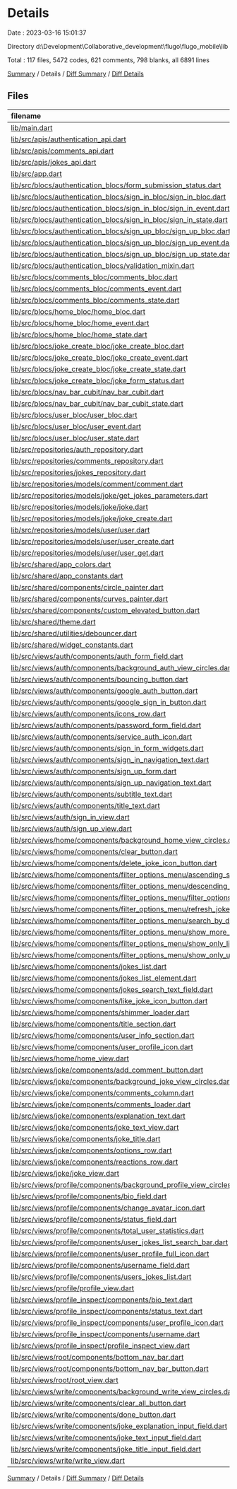# Details

Date : 2023-03-16 15:01:37

Directory d:\\Development\\Collaborative_development\\flugo\\flugo_mobile\\lib

Total : 117 files,  5472 codes, 621 comments, 798 blanks, all 6891 lines

[Summary](results.md) / Details / [Diff Summary](diff.md) / [Diff Details](diff-details.md)

## Files
| filename | language | code | comment | blank | total |
| :--- | :--- | ---: | ---: | ---: | ---: |
| [lib/main.dart](/lib/main.dart) | Dart | 5 | 0 | 2 | 7 |
| [lib/src/apis/authentication_api.dart](/lib/src/apis/authentication_api.dart) | Dart | 74 | 9 | 20 | 103 |
| [lib/src/apis/comments_api.dart](/lib/src/apis/comments_api.dart) | Dart | 9 | 3 | 3 | 15 |
| [lib/src/apis/jokes_api.dart](/lib/src/apis/jokes_api.dart) | Dart | 34 | 4 | 10 | 48 |
| [lib/src/app.dart](/lib/src/app.dart) | Dart | 55 | 2 | 3 | 60 |
| [lib/src/blocs/authentication_blocs/form_submission_status.dart](/lib/src/blocs/authentication_blocs/form_submission_status.dart) | Dart | 12 | 12 | 6 | 30 |
| [lib/src/blocs/authentication_blocs/sign_in_bloc/sign_in_bloc.dart](/lib/src/blocs/authentication_blocs/sign_in_bloc/sign_in_bloc.dart) | Dart | 57 | 4 | 11 | 72 |
| [lib/src/blocs/authentication_blocs/sign_in_bloc/sign_in_event.dart](/lib/src/blocs/authentication_blocs/sign_in_bloc/sign_in_event.dart) | Dart | 11 | 11 | 7 | 29 |
| [lib/src/blocs/authentication_blocs/sign_in_bloc/sign_in_state.dart](/lib/src/blocs/authentication_blocs/sign_in_bloc/sign_in_state.dart) | Dart | 25 | 11 | 8 | 44 |
| [lib/src/blocs/authentication_blocs/sign_up_bloc/sign_up_bloc.dart](/lib/src/blocs/authentication_blocs/sign_up_bloc/sign_up_bloc.dart) | Dart | 100 | 4 | 16 | 120 |
| [lib/src/blocs/authentication_blocs/sign_up_bloc/sign_up_event.dart](/lib/src/blocs/authentication_blocs/sign_up_bloc/sign_up_event.dart) | Dart | 16 | 18 | 10 | 44 |
| [lib/src/blocs/authentication_blocs/sign_up_bloc/sign_up_state.dart](/lib/src/blocs/authentication_blocs/sign_up_bloc/sign_up_state.dart) | Dart | 34 | 14 | 11 | 59 |
| [lib/src/blocs/authentication_blocs/validation_mixin.dart](/lib/src/blocs/authentication_blocs/validation_mixin.dart) | Dart | 35 | 4 | 9 | 48 |
| [lib/src/blocs/comments_bloc/comments_bloc.dart](/lib/src/blocs/comments_bloc/comments_bloc.dart) | Dart | 37 | 2 | 7 | 46 |
| [lib/src/blocs/comments_bloc/comments_event.dart](/lib/src/blocs/comments_bloc/comments_event.dart) | Dart | 10 | 7 | 6 | 23 |
| [lib/src/blocs/comments_bloc/comments_state.dart](/lib/src/blocs/comments_bloc/comments_state.dart) | Dart | 13 | 8 | 7 | 28 |
| [lib/src/blocs/home_bloc/home_bloc.dart](/lib/src/blocs/home_bloc/home_bloc.dart) | Dart | 74 | 3 | 19 | 96 |
| [lib/src/blocs/home_bloc/home_event.dart](/lib/src/blocs/home_bloc/home_event.dart) | Dart | 26 | 20 | 16 | 62 |
| [lib/src/blocs/home_bloc/home_state.dart](/lib/src/blocs/home_bloc/home_state.dart) | Dart | 38 | 14 | 11 | 63 |
| [lib/src/blocs/joke_create_bloc/joke_create_bloc.dart](/lib/src/blocs/joke_create_bloc/joke_create_bloc.dart) | Dart | 45 | 3 | 9 | 57 |
| [lib/src/blocs/joke_create_bloc/joke_create_event.dart](/lib/src/blocs/joke_create_bloc/joke_create_event.dart) | Dart | 19 | 14 | 11 | 44 |
| [lib/src/blocs/joke_create_bloc/joke_create_state.dart](/lib/src/blocs/joke_create_bloc/joke_create_state.dart) | Dart | 26 | 7 | 7 | 40 |
| [lib/src/blocs/joke_create_bloc/joke_form_status.dart](/lib/src/blocs/joke_create_bloc/joke_form_status.dart) | Dart | 7 | 7 | 5 | 19 |
| [lib/src/blocs/nav_bar_cubit/nav_bar_cubit.dart](/lib/src/blocs/nav_bar_cubit/nav_bar_cubit.dart) | Dart | 6 | 3 | 4 | 13 |
| [lib/src/blocs/nav_bar_cubit/nav_bar_cubit_state.dart](/lib/src/blocs/nav_bar_cubit/nav_bar_cubit_state.dart) | Dart | 5 | 3 | 3 | 11 |
| [lib/src/blocs/user_bloc/user_bloc.dart](/lib/src/blocs/user_bloc/user_bloc.dart) | Dart | 73 | 5 | 12 | 90 |
| [lib/src/blocs/user_bloc/user_event.dart](/lib/src/blocs/user_bloc/user_event.dart) | Dart | 24 | 18 | 14 | 56 |
| [lib/src/blocs/user_bloc/user_state.dart](/lib/src/blocs/user_bloc/user_state.dart) | Dart | 8 | 6 | 6 | 20 |
| [lib/src/repositories/auth_repository.dart](/lib/src/repositories/auth_repository.dart) | Dart | 34 | 9 | 13 | 56 |
| [lib/src/repositories/comments_repository.dart](/lib/src/repositories/comments_repository.dart) | Dart | 16 | 3 | 7 | 26 |
| [lib/src/repositories/jokes_repository.dart](/lib/src/repositories/jokes_repository.dart) | Dart | 27 | 4 | 7 | 38 |
| [lib/src/repositories/models/comment/comment.dart](/lib/src/repositories/models/comment/comment.dart) | Dart | 10 | 5 | 4 | 19 |
| [lib/src/repositories/models/joke/get_jokes_parameters.dart](/lib/src/repositories/models/joke/get_jokes_parameters.dart) | Dart | 12 | 12 | 5 | 29 |
| [lib/src/repositories/models/joke/joke.dart](/lib/src/repositories/models/joke/joke.dart) | Dart | 31 | 9 | 8 | 48 |
| [lib/src/repositories/models/joke/joke_create.dart](/lib/src/repositories/models/joke/joke_create.dart) | Dart | 17 | 6 | 5 | 28 |
| [lib/src/repositories/models/user/user.dart](/lib/src/repositories/models/user/user.dart) | Dart | 64 | 15 | 15 | 94 |
| [lib/src/repositories/models/user/user_create.dart](/lib/src/repositories/models/user/user_create.dart) | Dart | 17 | 8 | 5 | 30 |
| [lib/src/repositories/models/user/user_get.dart](/lib/src/repositories/models/user/user_get.dart) | Dart | 14 | 6 | 4 | 24 |
| [lib/src/shared/app_colors.dart](/lib/src/shared/app_colors.dart) | Dart | 11 | 9 | 9 | 29 |
| [lib/src/shared/app_constants.dart](/lib/src/shared/app_constants.dart) | Dart | 3 | 3 | 1 | 7 |
| [lib/src/shared/components/circle_painter.dart](/lib/src/shared/components/circle_painter.dart) | Dart | 32 | 8 | 12 | 52 |
| [lib/src/shared/components/curves_painter.dart](/lib/src/shared/components/curves_painter.dart) | Dart | 21 | 8 | 11 | 40 |
| [lib/src/shared/components/custom_elevated_button.dart](/lib/src/shared/components/custom_elevated_button.dart) | Dart | 52 | 6 | 8 | 66 |
| [lib/src/shared/theme.dart](/lib/src/shared/theme.dart) | Dart | 66 | 1 | 5 | 72 |
| [lib/src/shared/utilities/debouncer.dart](/lib/src/shared/utilities/debouncer.dart) | Dart | 13 | 7 | 5 | 25 |
| [lib/src/shared/widget_constants.dart](/lib/src/shared/widget_constants.dart) | Dart | 19 | 22 | 17 | 58 |
| [lib/src/views/auth/components/auth_form_field.dart](/lib/src/views/auth/components/auth_form_field.dart) | Dart | 68 | 6 | 8 | 82 |
| [lib/src/views/auth/components/background_auth_view_circles.dart](/lib/src/views/auth/components/background_auth_view_circles.dart) | Dart | 73 | 4 | 10 | 87 |
| [lib/src/views/auth/components/bouncing_button.dart](/lib/src/views/auth/components/bouncing_button.dart) | Dart | 48 | 5 | 7 | 60 |
| [lib/src/views/auth/components/google_auth_button.dart](/lib/src/views/auth/components/google_auth_button.dart) | Dart | 40 | 2 | 3 | 45 |
| [lib/src/views/auth/components/google_sign_in_button.dart](/lib/src/views/auth/components/google_sign_in_button.dart) | Dart | 48 | 2 | 4 | 54 |
| [lib/src/views/auth/components/icons_row.dart](/lib/src/views/auth/components/icons_row.dart) | Dart | 28 | 2 | 4 | 34 |
| [lib/src/views/auth/components/password_form_field.dart](/lib/src/views/auth/components/password_form_field.dart) | Dart | 81 | 5 | 9 | 95 |
| [lib/src/views/auth/components/service_auth_icon.dart](/lib/src/views/auth/components/service_auth_icon.dart) | Dart | 28 | 3 | 4 | 35 |
| [lib/src/views/auth/components/sign_in_form_widgets.dart](/lib/src/views/auth/components/sign_in_form_widgets.dart) | Dart | 88 | 10 | 9 | 107 |
| [lib/src/views/auth/components/sign_in_navigation_text.dart](/lib/src/views/auth/components/sign_in_navigation_text.dart) | Dart | 36 | 2 | 3 | 41 |
| [lib/src/views/auth/components/sign_up_form.dart](/lib/src/views/auth/components/sign_up_form.dart) | Dart | 103 | 13 | 13 | 129 |
| [lib/src/views/auth/components/sign_up_navigation_text.dart](/lib/src/views/auth/components/sign_up_navigation_text.dart) | Dart | 36 | 2 | 3 | 41 |
| [lib/src/views/auth/components/subtitle_text.dart](/lib/src/views/auth/components/subtitle_text.dart) | Dart | 20 | 2 | 3 | 25 |
| [lib/src/views/auth/components/title_text.dart](/lib/src/views/auth/components/title_text.dart) | Dart | 27 | 2 | 3 | 32 |
| [lib/src/views/auth/sign_in_view.dart](/lib/src/views/auth/sign_in_view.dart) | Dart | 153 | 6 | 9 | 168 |
| [lib/src/views/auth/sign_up_view.dart](/lib/src/views/auth/sign_up_view.dart) | Dart | 124 | 2 | 6 | 132 |
| [lib/src/views/home/components/background_home_view_circles.dart](/lib/src/views/home/components/background_home_view_circles.dart) | Dart | 102 | 5 | 10 | 117 |
| [lib/src/views/home/components/clear_button.dart](/lib/src/views/home/components/clear_button.dart) | Dart | 41 | 4 | 8 | 53 |
| [lib/src/views/home/components/delete_joke_icon_button.dart](/lib/src/views/home/components/delete_joke_icon_button.dart) | Dart | 27 | 3 | 4 | 34 |
| [lib/src/views/home/components/filter_options_menu/ascending_sort_chip.dart](/lib/src/views/home/components/filter_options_menu/ascending_sort_chip.dart) | Dart | 54 | 2 | 3 | 59 |
| [lib/src/views/home/components/filter_options_menu/descending_sort_chip.dart](/lib/src/views/home/components/filter_options_menu/descending_sort_chip.dart) | Dart | 58 | 3 | 4 | 65 |
| [lib/src/views/home/components/filter_options_menu/filter_options_menu.dart](/lib/src/views/home/components/filter_options_menu/filter_options_menu.dart) | Dart | 78 | 7 | 6 | 91 |
| [lib/src/views/home/components/filter_options_menu/refresh_jokes_button.dart](/lib/src/views/home/components/filter_options_menu/refresh_jokes_button.dart) | Dart | 67 | 2 | 4 | 73 |
| [lib/src/views/home/components/filter_options_menu/search_by_dropdown_button.dart](/lib/src/views/home/components/filter_options_menu/search_by_dropdown_button.dart) | Dart | 63 | 4 | 4 | 71 |
| [lib/src/views/home/components/filter_options_menu/show_more_button.dart](/lib/src/views/home/components/filter_options_menu/show_more_button.dart) | Dart | 66 | 5 | 8 | 79 |
| [lib/src/views/home/components/filter_options_menu/show_only_liked_button.dart](/lib/src/views/home/components/filter_options_menu/show_only_liked_button.dart) | Dart | 61 | 3 | 5 | 69 |
| [lib/src/views/home/components/filter_options_menu/show_only_users_jokes_button.dart](/lib/src/views/home/components/filter_options_menu/show_only_users_jokes_button.dart) | Dart | 37 | 2 | 3 | 42 |
| [lib/src/views/home/components/jokes_list.dart](/lib/src/views/home/components/jokes_list.dart) | Dart | 128 | 3 | 16 | 147 |
| [lib/src/views/home/components/jokes_list_element.dart](/lib/src/views/home/components/jokes_list_element.dart) | Dart | 71 | 4 | 6 | 81 |
| [lib/src/views/home/components/jokes_search_text_field.dart](/lib/src/views/home/components/jokes_search_text_field.dart) | Dart | 62 | 2 | 7 | 71 |
| [lib/src/views/home/components/like_joke_icon_button.dart](/lib/src/views/home/components/like_joke_icon_button.dart) | Dart | 15 | 2 | 3 | 20 |
| [lib/src/views/home/components/shimmer_loader.dart](/lib/src/views/home/components/shimmer_loader.dart) | Dart | 29 | 2 | 3 | 34 |
| [lib/src/views/home/components/title_section.dart](/lib/src/views/home/components/title_section.dart) | Dart | 21 | 2 | 3 | 26 |
| [lib/src/views/home/components/user_info_section.dart](/lib/src/views/home/components/user_info_section.dart) | Dart | 33 | 2 | 3 | 38 |
| [lib/src/views/home/components/user_profile_icon.dart](/lib/src/views/home/components/user_profile_icon.dart) | Dart | 59 | 2 | 4 | 65 |
| [lib/src/views/home/home_view.dart](/lib/src/views/home/home_view.dart) | Dart | 53 | 2 | 6 | 61 |
| [lib/src/views/joke/components/add_comment_button.dart](/lib/src/views/joke/components/add_comment_button.dart) | Dart | 99 | 3 | 5 | 107 |
| [lib/src/views/joke/components/background_joke_view_circles.dart](/lib/src/views/joke/components/background_joke_view_circles.dart) | Dart | 94 | 4 | 11 | 109 |
| [lib/src/views/joke/components/comments_column.dart](/lib/src/views/joke/components/comments_column.dart) | Dart | 44 | 2 | 4 | 50 |
| [lib/src/views/joke/components/comments_loader.dart](/lib/src/views/joke/components/comments_loader.dart) | Dart | 26 | 2 | 3 | 31 |
| [lib/src/views/joke/components/explanation_text.dart](/lib/src/views/joke/components/explanation_text.dart) | Dart | 53 | 3 | 6 | 62 |
| [lib/src/views/joke/components/joke_text_view.dart](/lib/src/views/joke/components/joke_text_view.dart) | Dart | 27 | 3 | 4 | 34 |
| [lib/src/views/joke/components/joke_title.dart](/lib/src/views/joke/components/joke_title.dart) | Dart | 34 | 3 | 4 | 41 |
| [lib/src/views/joke/components/options_row.dart](/lib/src/views/joke/components/options_row.dart) | Dart | 95 | 3 | 4 | 102 |
| [lib/src/views/joke/components/reactions_row.dart](/lib/src/views/joke/components/reactions_row.dart) | Dart | 24 | 2 | 3 | 29 |
| [lib/src/views/joke/joke_view.dart](/lib/src/views/joke/joke_view.dart) | Dart | 82 | 3 | 4 | 89 |
| [lib/src/views/profile/components/background_profile_view_circles.dart](/lib/src/views/profile/components/background_profile_view_circles.dart) | Dart | 62 | 4 | 9 | 75 |
| [lib/src/views/profile/components/bio_field.dart](/lib/src/views/profile/components/bio_field.dart) | Dart | 75 | 3 | 11 | 89 |
| [lib/src/views/profile/components/change_avatar_icon.dart](/lib/src/views/profile/components/change_avatar_icon.dart) | Dart | 50 | 2 | 7 | 59 |
| [lib/src/views/profile/components/status_field.dart](/lib/src/views/profile/components/status_field.dart) | Dart | 83 | 3 | 7 | 93 |
| [lib/src/views/profile/components/total_user_statistics.dart](/lib/src/views/profile/components/total_user_statistics.dart) | Dart | 25 | 2 | 3 | 30 |
| [lib/src/views/profile/components/user_jokes_list_search_bar.dart](/lib/src/views/profile/components/user_jokes_list_search_bar.dart) | Dart | 65 | 2 | 4 | 71 |
| [lib/src/views/profile/components/user_profile_full_icon.dart](/lib/src/views/profile/components/user_profile_full_icon.dart) | Dart | 47 | 2 | 5 | 54 |
| [lib/src/views/profile/components/username_field.dart](/lib/src/views/profile/components/username_field.dart) | Dart | 38 | 2 | 5 | 45 |
| [lib/src/views/profile/components/users_jokes_list.dart](/lib/src/views/profile/components/users_jokes_list.dart) | Dart | 70 | 2 | 4 | 76 |
| [lib/src/views/profile/profile_view.dart](/lib/src/views/profile/profile_view.dart) | Dart | 60 | 3 | 7 | 70 |
| [lib/src/views/profile_inspect/components/bio_text.dart](/lib/src/views/profile_inspect/components/bio_text.dart) | Dart | 46 | 2 | 3 | 51 |
| [lib/src/views/profile_inspect/components/status_text.dart](/lib/src/views/profile_inspect/components/status_text.dart) | Dart | 43 | 2 | 3 | 48 |
| [lib/src/views/profile_inspect/components/user_profile_icon.dart](/lib/src/views/profile_inspect/components/user_profile_icon.dart) | Dart | 26 | 2 | 3 | 31 |
| [lib/src/views/profile_inspect/components/username.dart](/lib/src/views/profile_inspect/components/username.dart) | Dart | 31 | 2 | 3 | 36 |
| [lib/src/views/profile_inspect/profile_inspect_view.dart](/lib/src/views/profile_inspect/profile_inspect_view.dart) | Dart | 54 | 2 | 4 | 60 |
| [lib/src/views/root/components/bottom_nav_bar.dart](/lib/src/views/root/components/bottom_nav_bar.dart) | Dart | 74 | 45 | 7 | 126 |
| [lib/src/views/root/components/bottom_nav_bar_button.dart](/lib/src/views/root/components/bottom_nav_bar_button.dart) | Dart | 72 | 5 | 6 | 83 |
| [lib/src/views/root/root_view.dart](/lib/src/views/root/root_view.dart) | Dart | 72 | 2 | 6 | 80 |
| [lib/src/views/write/components/background_write_view_circles.dart](/lib/src/views/write/components/background_write_view_circles.dart) | Dart | 105 | 4 | 12 | 121 |
| [lib/src/views/write/components/clear_all_button.dart](/lib/src/views/write/components/clear_all_button.dart) | Dart | 45 | 2 | 7 | 54 |
| [lib/src/views/write/components/done_button.dart](/lib/src/views/write/components/done_button.dart) | Dart | 34 | 3 | 5 | 42 |
| [lib/src/views/write/components/joke_explanation_input_field.dart](/lib/src/views/write/components/joke_explanation_input_field.dart) | Dart | 51 | 3 | 5 | 59 |
| [lib/src/views/write/components/joke_text_input_field.dart](/lib/src/views/write/components/joke_text_input_field.dart) | Dart | 54 | 3 | 7 | 64 |
| [lib/src/views/write/components/joke_title_input_field.dart](/lib/src/views/write/components/joke_title_input_field.dart) | Dart | 44 | 3 | 5 | 52 |
| [lib/src/views/write/write_view.dart](/lib/src/views/write/write_view.dart) | Dart | 105 | 2 | 10 | 117 |

[Summary](results.md) / Details / [Diff Summary](diff.md) / [Diff Details](diff-details.md)